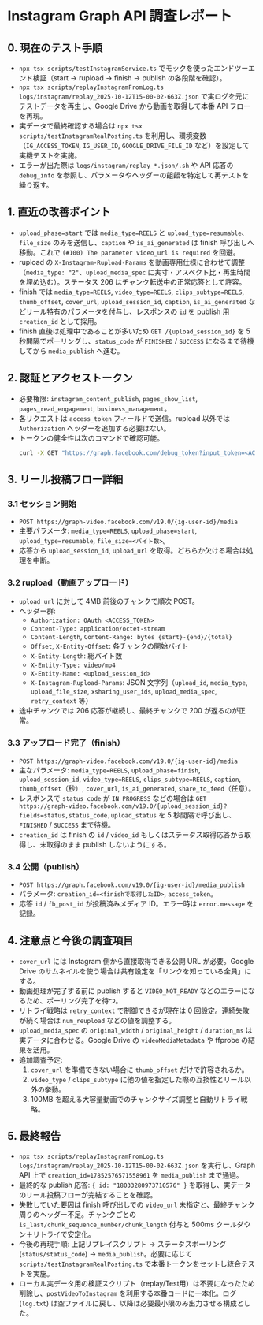 ﻿# Instagram Graph API 調査レポート

## 0. 現在のテスト手順
- `npx tsx scripts/testInstagramService.ts` でモックを使ったエンドツーエンド検証（start → rupload → finish → publish の各段階を確認）。
- `npx tsx scripts/replayInstagramFromLog.ts logs/instagram/replay_2025-10-12T15-00-02-663Z.json` で実ログを元にテストデータを再生し、Google Drive から動画を取得して本番 API フローを再現。
- 実データで最終確認する場合は `npx tsx scripts/testInstagramRealPosting.ts` を利用し、環境変数（`IG_ACCESS_TOKEN`, `IG_USER_ID`, `GOOGLE_DRIVE_FILE_ID` など）を設定して実機テストを実施。
- エラーが出た際は `logs/instagram/replay_*.json/.sh` や API 応答の `debug_info` を参照し、パラメータやヘッダーの齟齬を特定して再テストを繰り返す。

## 1. 直近の改善ポイント
- `upload_phase=start` では `media_type=REELS` と `upload_type=resumable`、`file_size` のみを送信し、`caption` や `is_ai_generated` は finish 呼び出しへ移動。これで `(#100) The parameter video_url is required` を回避。
- rupload の `X-Instagram-Rupload-Params` を動画専用仕様に合わせて調整（`media_type: "2"`、`upload_media_spec` に実寸・アスペクト比・再生時間を埋め込む）。ステータス 206 はチャンク転送中の正常応答として許容。
- finish では `media_type=REELS`, `video_type=REELS`, `clips_subtype=REELS`, `thumb_offset`, `cover_url`, `upload_session_id`, `caption`, `is_ai_generated` などリール特有のパラメータを付与し、レスポンスの `id` を publish 用 `creation_id` として採用。
- finish 直後は処理中であることが多いため `GET /{upload_session_id}` を 5 秒間隔でポーリングし、`status_code` が `FINISHED` / `SUCCESS` になるまで待機してから `media_publish` へ進む。

## 2. 認証とアクセストークン
- 必要権限: `instagram_content_publish`, `pages_show_list`, `pages_read_engagement`, `business_management`。
- 各リクエストは `access_token` フィールドで送信。rupload 以外では `Authorization` ヘッダーを追加する必要はない。
- トークンの健全性は次のコマンドで確認可能。
  ```bash
  curl -X GET "https://graph.facebook.com/debug_token?input_token=<ACCESS_TOKEN>&access_token=<ACCESS_TOKEN>"
  ```

## 3. リール投稿フロー詳細

### 3.1 セッション開始
- `POST https://graph-video.facebook.com/v19.0/{ig-user-id}/media`
- 主要パラメータ: `media_type=REELS`, `upload_phase=start`, `upload_type=resumable`, `file_size=<バイト数>`。
- 応答から `upload_session_id`, `upload_url` を取得。どちらか欠ける場合は処理を中断。

### 3.2 rupload（動画アップロード）
- `upload_url` に対して 4MB 前後のチャンクで順次 POST。
- ヘッダー群:
  - `Authorization: OAuth <ACCESS_TOKEN>`
  - `Content-Type: application/octet-stream`
  - `Content-Length`, `Content-Range: bytes {start}-{end}/{total}`
  - `Offset`, `X-Entity-Offset`: 各チャンクの開始バイト
  - `X-Entity-Length`: 総バイト数
  - `X-Entity-Type: video/mp4`
  - `X-Entity-Name: <upload_session_id>`
  - `X-Instagram-Rupload-Params`: JSON 文字列（`upload_id`, `media_type`, `upload_file_size`, `xsharing_user_ids`, `upload_media_spec`, `retry_context` 等）
- 途中チャンクでは 206 応答が継続し、最終チャンクで 200 が返るのが正常。

### 3.3 アップロード完了（finish）
- `POST https://graph-video.facebook.com/v19.0/{ig-user-id}/media`
- 主なパラメータ: `media_type=REELS`, `upload_phase=finish`, `upload_session_id`, `video_type=REELS`, `clips_subtype=REELS`, `caption`, `thumb_offset`（秒）, `cover_url`, `is_ai_generated`, `share_to_feed`（任意）。
- レスポンスで `status_code` が `IN_PROGRESS` などの場合は `GET https://graph-video.facebook.com/v19.0/{upload_session_id}?fields=status,status_code,upload_status` を 5 秒間隔で呼び出し、`FINISHED` / `SUCCESS` まで待機。
- `creation_id` は finish の `id` / `video_id` もしくはステータス取得応答から取得し、未取得のまま publish しないようにする。

### 3.4 公開（publish）
- `POST https://graph.facebook.com/v19.0/{ig-user-id}/media_publish`
- パラメータ: `creation_id=<finishで取得したID>`, `access_token`。
- 応答 `id` / `fb_post_id` が投稿済みメディア ID。エラー時は `error.message` を記録。

## 4. 注意点と今後の調査項目
- `cover_url` には Instagram 側から直接取得できる公開 URL が必要。Google Drive のサムネイルを使う場合は共有設定を「リンクを知っている全員」にする。
- 動画処理が完了する前に publish すると `VIDEO_NOT_READY` などのエラーになるため、ポーリング完了を待つ。
- リトライ戦略は `retry_context` で制御できるが現在は 0 回設定。連続失敗が続く場合は `num_reupload` などの値を調整する。
- `upload_media_spec` の `original_width` / `original_height` / `duration_ms` は実データに合わせる。Google Drive の `videoMediaMetadata` や ffprobe の結果を活用。
- 追加調査予定:
  1. `cover_url` を準備できない場合に `thumb_offset` だけで許容されるか。
  2. `video_type` / `clips_subtype` に他の値を指定した際の互換性とリール以外の挙動。
  3. 100MB を超える大容量動画でのチャンクサイズ調整と自動リトライ戦略。

## 5. 最終報告
- `npx tsx scripts/replayInstagramFromLog.ts logs/instagram/replay_2025-10-12T15-00-02-663Z.json` を実行し、Graph API 上で `creation_id=17852576571558961` を `media_publish` まで通過。
- 最終的な publish 応答: `{ id: "18033280973710576" }` を取得し、実データのリール投稿フローが完結することを確認。
- 失敗していた要因は finish 呼び出しでの `video_url` 未指定と、最終チャンク周りのヘッダー不足。チャンクごとの `is_last/chunk_sequence_number/chunk_length` 付与と 500ms クールダウン＋リトライで安定化。
- 今後の再現手順: 上記リプレイスクリプト → ステータスポーリング (`status/status_code`) → `media_publish`。必要に応じて `scripts/testInstagramRealPosting.ts` で本番トークンをセットし統合テストを実施。
- ローカル実データ用の検証スクリプト（replay/Test用）は不要になったため削除し、`postVideoToInstagram` を利用する本番コードに一本化。ログ (`log.txt`) は空ファイルに戻し、以降は必要最小限のみ出力させる構成とした。
